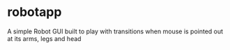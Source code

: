 # robotapp
A simple Robot GUI built to play with transitions when mouse is pointed out at its arms, legs and head
